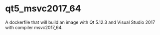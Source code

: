 # qt5_msvc2017_64
A dockerfile that will build an image with Qt 5.12.3 and Visual Studio 2017 with compiler msvc2017_64. 
